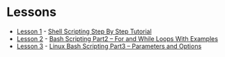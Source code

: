 # Lessons
* [Lesson 1](First.sh) - [Shell Scripting Step By Step Tutorial](https://likegeeks.com/bash-script-easy-guide/) 
* [Lesson 2](Second.sh) - [Bash Scripting Part2 – For and While Loops With Examples](https://likegeeks.com/bash-scripting-step-step-part2/)           
* [Lesson 3](Third.sh) - [Linux Bash Scripting Part3 – Parameters and Options](https://likegeeks.com/linux-bash-scripting-awesome-guide-part3/)           
